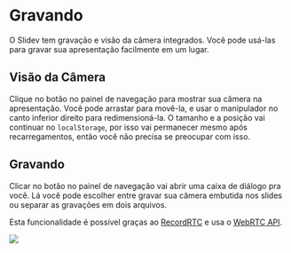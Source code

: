 # Gravando

O Slidev tem gravação e visão da câmera integrados. Você pode usá-las para gravar sua apresentação facilmente em um lugar.

## Visão da Câmera

Clique no botão <carbon-user-avatar class="inline-icon-btn"/> no painel de navegação para mostrar sua câmera na apresentação. Você pode arrastar para movê-la, e usar o manipulador no canto inferior direito para redimensioná-la. O tamanho e a posição vai continuar no `localStorage`, por isso vai permanecer mesmo após recarregamentos, então você não precisa se preocupar com isso.

<TheTweet id="1395006771027120133" />

## Gravando

Clicar no botão <carbon-video class="inline-icon-btn"/> no painel de navegação vai abrir uma caixa de diálogo pra você. Lá você pode escolher entre gravar sua câmera embutida nos slides ou separar as gravações em dois arquivos.

Esta funcionalidade é possível graças ao [RecordRTC](https://github.com/muaz-khan/RecordRTC) e usa o [WebRTC API](https://webrtc.org/).

![](/screenshots/recording.png)
